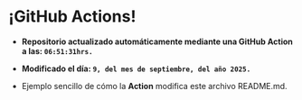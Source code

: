 # ¡GitHub Actions!
* **Repositorio actualizado automáticamente mediante una GitHub Action a las: `06:51:31hrs.`**
* **Modificado el día: `9, del mes de septiembre, del año 2025.`**

* Ejemplo sencillo de cómo la **Action** modifica este archivo README.md.
